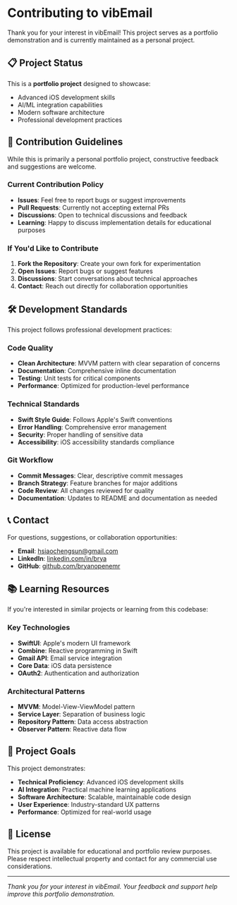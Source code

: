 # Contributing to vibEmail

Thank you for your interest in vibEmail! This project serves as a portfolio demonstration and is currently maintained as a personal project.

## 📋 Project Status

This is a **portfolio project** designed to showcase:
- Advanced iOS development skills
- AI/ML integration capabilities
- Modern software architecture
- Professional development practices

## 🤝 Contribution Guidelines

While this is primarily a personal portfolio project, constructive feedback and suggestions are welcome.

### Current Contribution Policy

- **Issues**: Feel free to report bugs or suggest improvements
- **Pull Requests**: Currently not accepting external PRs
- **Discussions**: Open to technical discussions and feedback
- **Learning**: Happy to discuss implementation details for educational purposes

### If You'd Like to Contribute

1. **Fork the Repository**: Create your own fork for experimentation
2. **Open Issues**: Report bugs or suggest features
3. **Discussions**: Start conversations about technical approaches
4. **Contact**: Reach out directly for collaboration opportunities

## 🛠 Development Standards

This project follows professional development practices:

### Code Quality
- **Clean Architecture**: MVVM pattern with clear separation of concerns
- **Documentation**: Comprehensive inline documentation
- **Testing**: Unit tests for critical components
- **Performance**: Optimized for production-level performance

### Technical Standards
- **Swift Style Guide**: Follows Apple's Swift conventions
- **Error Handling**: Comprehensive error management
- **Security**: Proper handling of sensitive data
- **Accessibility**: iOS accessibility standards compliance

### Git Workflow
- **Commit Messages**: Clear, descriptive commit messages
- **Branch Strategy**: Feature branches for major additions
- **Code Review**: All changes reviewed for quality
- **Documentation**: Updates to README and documentation as needed

## 📞 Contact

For questions, suggestions, or collaboration opportunities:

- **Email**: hsiaochengsun@gmail.com
- **LinkedIn**: [linkedin.com/in/brya](https://linkedin.com/in/brya)
- **GitHub**: [github.com/bryanopenemr](https://github.com/bryanopenemr)

## 📚 Learning Resources

If you're interested in similar projects or learning from this codebase:

### Key Technologies
- **SwiftUI**: Apple's modern UI framework
- **Combine**: Reactive programming in Swift
- **Gmail API**: Email service integration
- **Core Data**: iOS data persistence
- **OAuth2**: Authentication and authorization

### Architectural Patterns
- **MVVM**: Model-View-ViewModel pattern
- **Service Layer**: Separation of business logic
- **Repository Pattern**: Data access abstraction
- **Observer Pattern**: Reactive data flow

## 🎯 Project Goals

This project demonstrates:
- **Technical Proficiency**: Advanced iOS development skills
- **AI Integration**: Practical machine learning applications
- **Software Architecture**: Scalable, maintainable code design
- **User Experience**: Industry-standard UX patterns
- **Performance**: Optimized for real-world usage

## 📄 License

This project is available for educational and portfolio review purposes. Please respect intellectual property and contact for any commercial use considerations.

---

*Thank you for your interest in vibEmail. Your feedback and support help improve this portfolio demonstration.*
